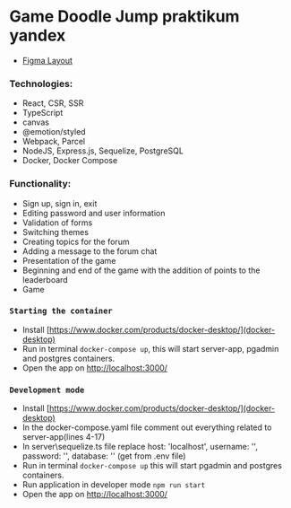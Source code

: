 # Game Doodle Jump praktikum yandex

- [Figma Layout](https://www.figma.com/file/saOUFFjSZQTrIX21oUR5Nh/doodle-jump?node-id=4%3A3028&t=pT8uRZtOqVk4DvJo-1)

### Technologies:

- React, CSR, SSR
- TypeScript
- canvas
- @emotion/styled
- Webpack, Parcel
- NodeJS, Express.js, Sequelize, PostgreSQL
- Docker, Docker Compose

### Functionality:

- Sign up, sign in, exit
- Editing password and user information
- Validation of forms
- Switching themes
- Сreating topics for the forum
- Adding a message to the forum chat
- Presentation of the game
- Beginning and end of the game with the addition of points to the leaderboard
- Game

### `Starting the container`

- Install [https://www.docker.com/products/docker-desktop/](docker-desktop)
- Run in terminal `docker-compose up`, this will start server-app, pgadmin and postgres containers.
- Open the app on [http://localhost:3000/](http://localhost:3000/)

### `Development mode`

- Install [https://www.docker.com/products/docker-desktop/](docker-desktop)
- In the docker-compose.yaml file comment out everything related to server-app(lines 4-17)
- In server\sequelize.ts file replace host: 'localhost', username: '', password: '', database: '' (get from .env file)
- Run in terminal `docker-compose up` this will start pgadmin and postgres containers.
- Run application in developer mode `npm run start`
- Open the app on [http://localhost:3000/](http://localhost:3000/)

